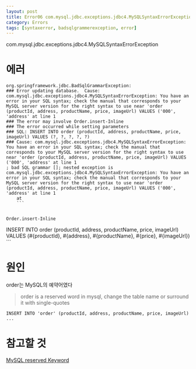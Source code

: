 ```yaml
---
layout: post
title: Error06 com.mysql.jdbc.exceptions.jdbc4.MySQLSyntaxErrorException
category: Errors 
tags: [syntaxerror, badsqlgrammerexception, error]
---
```


com.mysql.jdbc.exceptions.jdbc4.MySQLSyntaxErrorException

# 에러 

```
org.springframework.jdbc.BadSqlGrammarException: 
### Error updating database.  Cause: com.mysql.jdbc.exceptions.jdbc4.MySQLSyntaxErrorException: You have an error in your SQL syntax; check the manual that corresponds to your MySQL server version for the right syntax to use near 'order (productId, address, productName, price, imageUrl) VALUES ('000', 'address' at line 1
### The error may involve Order.insert-Inline
### The error occurred while setting parameters
### SQL: INSERT INTO order (productId, address, productName, price, imageUrl) VALUES (?, ?, ?, ?, ?)
### Cause: com.mysql.jdbc.exceptions.jdbc4.MySQLSyntaxErrorException: You have an error in your SQL syntax; check the manual that corresponds to your MySQL server version for the right syntax to use near 'order (productId, address, productName, price, imageUrl) VALUES ('000', 'address' at line 1
; bad SQL grammar []; nested exception is com.mysql.jdbc.exceptions.jdbc4.MySQLSyntaxErrorException: You have an error in your SQL syntax; check the manual that corresponds to your MySQL server version for the right syntax to use near 'order (productId, address, productName, price, imageUrl) VALUES ('000', 'address' at line 1
    at
    ```


Order.insert-Inline
```
<insert id="insert" parameterType="com.whiuni.fastshop.vo.OrderVO">
        INSERT INTO order (productId, address, productName, price, imageUrl) VALUES (#{productId}, #{address}, #{productName}, #{price}, #{imageUrl})
</insert>
```

# 원인

order는 MySQL의 예약어였다

> order is a reserved word in mysql, change the table name or surround it with single-quotes

`INSERT INTO 'order' (productId, address, productName, price, imageUrl) ...`

# 참고할 것
[MySQL reserved Keyword](https://dev.mysql.com/doc/refman/8.0/en/keywords.html)